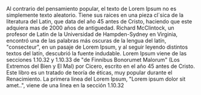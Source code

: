 Al contrario del pensamiento popular, el texto de Lorem Ipsum no es simplemente texto aleatorio.
Tiene sus raices en una pieza cl´sica de la literatura del Latin, que data del año 45 antes de
Cristo, haciendo que este adquiera mas de 2000 años de antiguedad. Richard McClintock, un profesor de Latin
de la Universidad de Hampden-Sydney en Virginia, encontró una de las palabras más oscuras de la lengua
del latín, "consecteur", en un pasaje de Lorem Ipsum, y al seguir leyendo distintos textos del
latín, descubrió la fuente indudable. Lorem Ipsum viene de las secciones 1.10.32 y 1.10.33 de "de
Finnibus Bonorumet Malorum" (Los Extremos del Bien y El Mal) por Cicero, escrito en el año 45 antes de
Cristo. Este libro es un tratado de teoría de éticas, muy popular durante el Renacimiento. La primera
linea del Lorem Ipsum, "Lorem ipsum dolor sit amet..", viene de una linea en la sección 1.10.32